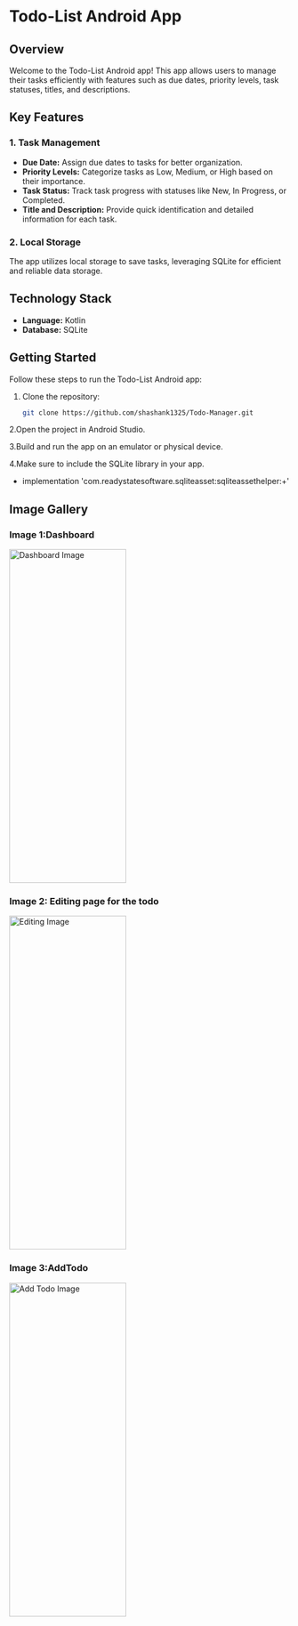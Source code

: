# Todo-List Android App

## Overview

Welcome to the Todo-List Android app! This app allows users to manage their tasks efficiently with features such as due dates, priority levels, task statuses, titles, and descriptions.

## Key Features

### 1. Task Management
- **Due Date:** Assign due dates to tasks for better organization.
- **Priority Levels:** Categorize tasks as Low, Medium, or High based on their importance.
- **Task Status:** Track task progress with statuses like New, In Progress, or Completed.
- **Title and Description:** Provide quick identification and detailed information for each task.

### 2. Local Storage
The app utilizes local storage to save tasks, leveraging SQLite for efficient and reliable data storage.

## Technology Stack

- **Language:** Kotlin
- **Database:** SQLite

## Getting Started

Follow these steps to run the Todo-List Android app:

1. Clone the repository:
   ```bash
   git clone https://github.com/shashank1325/Todo-Manager.git
   
2.Open the project in Android Studio.

3.Build and run the app on an emulator or physical device.

4.Make sure to include the SQLite library in your app.
   - implementation 'com.readystatesoftware.sqliteasset:sqliteassethelper:+'

## Image Gallery

### Image 1:Dashboard
<img src="images/DashBoard.png" alt="Dashboard Image" width="210" height="600"/>

### Image 2: Editing page for the todo
<img src="images/Edit_todo.png" alt="Editing Image" width="210" height="600"/>


### Image 3:AddTodo
<img src="images/add_todo.png" alt="Add Todo Image" width="210" height="600"/>



